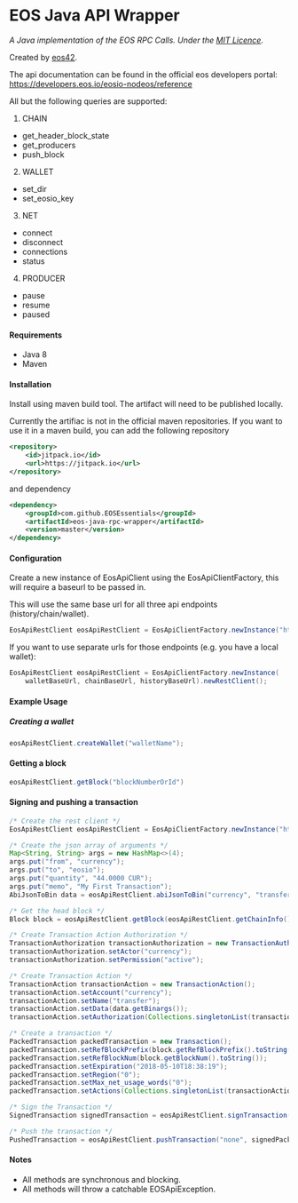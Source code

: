 # EOS Java API Wrapper

*A Java implementation of the EOS RPC Calls. Under the [MIT Licence](https://raw.githubusercontent.com/Fletch153/eos-java-rpc-wrapper/master/LICENSE)*.

Created by [eos42](http://www.eos42.io).

The api documentation can be found in the official eos developers portal:
https://developers.eos.io/eosio-nodeos/reference

All but the following queries are supported:
1. CHAIN
- get_header_block_state
- get_producers
- push_block
2. WALLET
- set_dir
- set_eosio_key
3. NET
- connect
- disconnect
- connections
- status
4. PRODUCER
- pause
- resume
- paused

#### Requirements
* Java 8
* Maven

#### Installation
Install using maven build tool. The artifact will need to be published locally.

Currently the artifiac is not in the official maven repositories.
If you want to use it in a maven build, you can add the following repository

``` xml
<repository>
    <id>jitpack.io</id>
    <url>https://jitpack.io</url>
</repository>
```

and dependency

``` xml
<dependency>
    <groupId>com.github.EOSEssentials</groupId>
    <artifactId>eos-java-rpc-wrapper</artifactId>
    <version>master</version>
</dependency>
```

#### Configuration
Create a new instance of EosApiClient using the EosApiClientFactory, this will require
a baseurl to be passed in.

This will use the same base url for all three api endpoints (history/chain/wallet).
```java
EosApiRestClient eosApiRestClient = EosApiClientFactory.newInstance("http://127.0.0.1:8888").newRestClient();
```

If you want to use separate urls for those endpoints (e.g. you have a local wallet):
```java
EosApiRestClient eosApiRestClient = EosApiClientFactory.newInstance(
    walletBaseUrl, chainBaseUrl, historyBaseUrl).newRestClient();
```

#### Example Usage
##### Creating a wallet
```java
eosApiRestClient.createWallet("walletName");
```

#### Getting a block
```java
eosApiRestClient.getBlock("blockNumberOrId")
```

#### Signing and pushing a transaction

```java
/* Create the rest client */
EosApiRestClient eosApiRestClient = EosApiClientFactory.newInstance("http://127.0.0.1:8888").newRestClient();

/* Create the json array of arguments */
Map<String, String> args = new HashMap<>(4);
args.put("from", "currency");
args.put("to", "eosio");
args.put("quantity", "44.0000 CUR");
args.put("memo", "My First Transaction");
AbiJsonToBin data = eosApiRestClient.abiJsonToBin("currency", "transfer", args);```

/* Get the head block */
Block block = eosApiRestClient.getBlock(eosApiRestClient.getChainInfo().getHeadBlockId());

/* Create Transaction Action Authorization */
TransactionAuthorization transactionAuthorization = new TransactionAuthorization();
transactionAuthorization.setActor("currency");
transactionAuthorization.setPermission("active");

/* Create Transaction Action */
TransactionAction transactionAction = new TransactionAction();
transactionAction.setAccount("currency");
transactionAction.setName("transfer");
transactionAction.setData(data.getBinargs());
transactionAction.setAuthorization(Collections.singletonList(transactionAuthorization));

/* Create a transaction */
PackedTransaction packedTransaction = new Transaction();
packedTransaction.setRefBlockPrefix(block.getRefBlockPrefix().toString());
packedTransaction.setRefBlockNum(block.getBlockNum().toString());
packedTransaction.setExpiration("2018-05-10T18:38:19");
packedTransaction.setRegion("0");
packedTransaction.setMax_net_usage_words("0");
packedTransaction.setActions(Collections.singletonList(transactionAction));

/* Sign the Transaction */
SignedTransaction signedTransaction = eosApiRestClient.signTransaction(packedTransaction, Collections.singletonList("EOS7LPJ7YnwYiEHbBLz96fNkt3kf6CDDdesV5EsWoc3u3DJy31V2y"), "chainId");

/* Push the transaction */
PushedTransaction = eosApiRestClient.pushTransaction("none", signedPackedTransaction);
```

#### Notes
* All methods are synchronous and blocking.
* All methods will throw a catchable EOSApiException.

